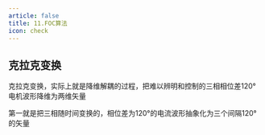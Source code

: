 ```yaml
---
article: false
title: 11.FOC算法
icon: check
---
```



## 克拉克变换
克拉克变换，实际上就是降维解耦的过程，把难以辨明和控制的三相相位差120°电机波形降维为两维矢量

第一就是把三相随时间变换的，相位差为120°的电流波形抽象化为三个间隔120°的矢量






## 

